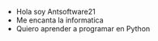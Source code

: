 - Hola soy Antsoftware21
- Me encanta la informatica
- Quiero aprender a programar en Python

<!---
Antsoftware21/Antsoftware21 is a ✨ special ✨ repository because its `README.md` (this file) appears on your GitHub profile.
You can click the Preview link to take a look at your changes.
--->
